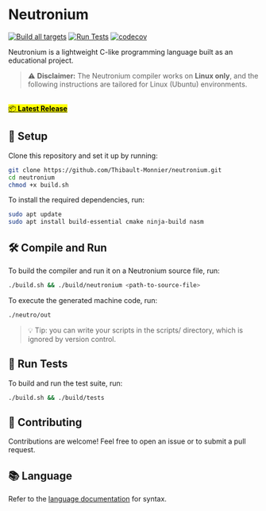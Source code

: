 # Neutronium

[![Build all targets](https://github.com/Thibault-Monnier/neutronium/actions/workflows/build.yml/badge.svg)](https://github.com/Thibault-Monnier/neutronium/actions/workflows/build.yml) [![Run Tests](https://github.com/Thibault-Monnier/neutronium/actions/workflows/test.yml/badge.svg)](https://github.com/Thibault-Monnier/neutronium/actions/workflows/test.yml) [![codecov](https://codecov.io/gh/Thibault-Monnier/neutronium/graph/badge.svg?token=VAEY97VTE3)](https://codecov.io/gh/Thibault-Monnier/neutronium)

Neutronium is a lightweight C-like programming language built as an educational project.

> ⚠️ **Disclaimer:** The Neutronium compiler works on **Linux only**, and the following instructions are tailored for
> Linux (Ubuntu) environments.

<p>
  <br>
  <a href="https://github.com/Thibault-Monnier/neutronium/releases/latest">
    <mark>📦 <strong>Latest Release</strong></mark>
  </a>
</p>

## 🚀 Setup

Clone this repository and set it up by running:

```bash
git clone https://github.com/Thibault-Monnier/neutronium.git
cd neutronium
chmod +x build.sh
```

To install the required dependencies, run:

```bash
sudo apt update
sudo apt install build-essential cmake ninja-build nasm
````

## 🛠️ Compile and Run

To build the compiler and run it on a Neutronium source file, run:

```bash
./build.sh && ./build/neutronium <path-to-source-file>
```

To execute the generated machine code, run:

```bash
./neutro/out
```

> 💡 Tip: you can write your scripts in the scripts/ directory, which is ignored by version control.

## 🧪 Run Tests

To build and run the test suite, run:

```bash
./build.sh && ./build/tests
```

## 🤝 Contributing

Contributions are welcome! Feel free to open an issue or to submit a pull request.

## 📚 Language

Refer to the [language documentation](docs/language.md) for syntax.

